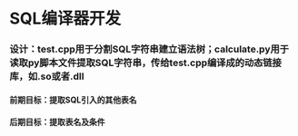 # SQL编译器开发

### 设计：test.cpp用于分割SQL字符串建立语法树；calculate.py用于读取py脚本文件提取SQL字符串，传给test.cpp编译成的动态链接库，如.so或者.dll

#### 前期目标：提取SQL引入的其他表名
#### 后期目标：提取表名及条件
